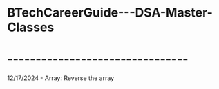 # BTechCareerGuide---DSA-Master-Classes
# --------------------------------
12/17/2024 - Array: Reverse the array